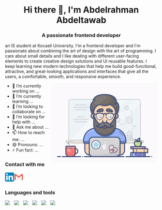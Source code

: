 <h1 align="center">Hi there 👋, I'm Abdelrahman Abdeltawab</h1>
<h3 align="center">A passionate frontend developer</h3>
<!-- <img align="right" alt="Coding" width="400" src="https://cdn.dribbble.com/users/1162077/screenshots/3848914/programmer.gif"> -->


an IS student at Kocaeli University. I'm a frontend developer and I'm passionate about combining the art of design with the art of programming. I care about small details and I like dealing with different user-facing elements to create creative design solutions and UI reusable features. I keep learning new modern technologies that help me build good-functional, attractive, and great-looking applications and interfaces that give all the users, a comfortable, smooth, and responsive experience.

<img align="right" width="350"  src="https://github.com/AbdelrahmanHs86/AbdelrahmanHs86/blob/main/gif-maker.gif" />


- 🔭 I’m currently working on ...
- 🌱 I’m currently learning ...
- 👯 I’m looking to collaborate on ...
- 🤔 I’m looking for help with ...
- 💬 Ask me about ...
- 📫 How to reach me: ...
- 😄 Pronouns: ...
- ⚡ Fun fact: ...


### Contact with me

[<img align="left" width="30"  src="https://github.com/AbdelrahmanHs86/AbdelrahmanHs86/blob/main/linkedin.png" />](https://www.linkedin.com/in/abdelrahman-abdeltawab-5453b121b/)

[<img width="30"  src="https://github.com/AbdelrahmanHs86/AbdelrahmanHs86/blob/main/gmail.png" />](mailto:bodi25sameh@gmail.com)


### Languages and tools 

<img align="left" width="30" src="https://cdn.jsdelivr.net/gh/devicons/devicon/icons/html5/html5-original.svg" />

<img align="left" width="30" src="https://cdn.jsdelivr.net/gh/devicons/devicon/icons/css3/css3-original.svg" />

<img align="left" width="30" src="https://cdn.jsdelivr.net/gh/devicons/devicon/icons/javascript/javascript-original.svg" />

<img align="left" width="30" src="https://cdn.jsdelivr.net/gh/devicons/devicon/icons/bootstrap/bootstrap-original.svg" />

<img align="left" width="30" src="https://cdn.jsdelivr.net/gh/devicons/devicon/icons/react/react-original.svg" />

<img align="left" width="30" src="https://cdn.jsdelivr.net/gh/devicons/devicon/icons/wordpress/wordpress-plain.svg"/>

<!-- <img align="left" width="30" src="https://cdn.jsdelivr.net/gh/devicons/devicon/icons/wordpress/wordpress-plain.svg" /> -->

      
          




          
    
          
          

          


       


